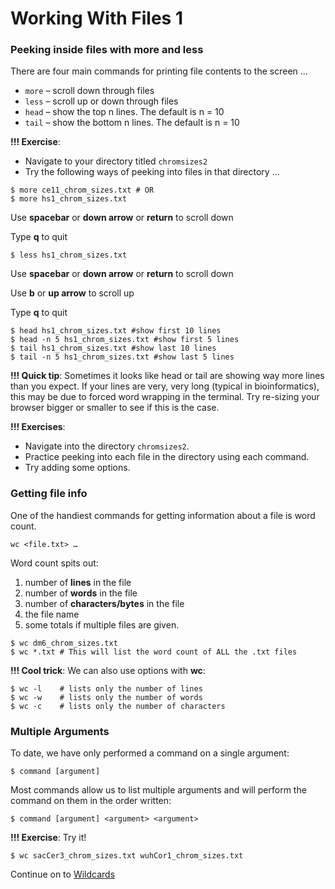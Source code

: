 # Working With Files 1

### Peeking inside files with more and less

There are four main commands for printing file contents to the screen …

- `more` – scroll down through files
- `less` – scroll up or down through files
- `head` – show the top n lines. The default is n = 10
- `tail` – show the bottom n lines. The default is n = 10

**!!! Exercise**: 

- Navigate to your directory titled `chromsizes2`
- Try the following ways of peeking into files in that directory …

```
$ more ce11_chrom_sizes.txt # OR
$ more hs1_chrom_sizes.txt
```

Use **spacebar** or **down arrow** or **return** to scroll down

Type **q** to quit

```
$ less hs1_chrom_sizes.txt
```

Use **spacebar** or **down arrow** or **return** to scroll down

Use **b** or **up arrow** to scroll up

Type **q** to quit

```
$ head hs1_chrom_sizes.txt #show first 10 lines
$ head -n 5 hs1_chrom_sizes.txt #show first 5 lines
$ tail hs1_chrom_sizes.txt #show last 10 lines
$ tail -n 5 hs1_chrom_sizes.txt #show last 5 lines
```

**!!! Quick tip**: Sometimes it looks like head or tail are showing way more lines than you expect. If your lines are very, very long (typical in bioinformatics), this may be due to forced word wrapping in the terminal. Try re-sizing your browser bigger or smaller to see if this is the case.

**!!! Exercises**: 
- Navigate into the directory `chromsizes2`.
- Practice peeking into each file in the directory using each command.
- Try adding some options. 

### Getting file info 

One of the handiest commands for getting information about a file is word count.

`wc <file.txt> …`

Word count spits out:

1. number of **lines** in the file
2. number of **words** in the file
3. number of **characters/bytes** in the file
4. the file name
5. some totals if multiple files are given.

```
$ wc dm6_chrom_sizes.txt
$ wc *.txt # This will list the word count of ALL the .txt files
```

**!!! Cool trick**: We can also use options with **wc**:

```
$ wc -l    # lists only the number of lines
$ wc -w    # lists only the number of words
$ wc -c    # lists only the number of characters
```

### Multiple Arguments

To date, we have only performed a command on a single argument:

`$ command [argument]`

Most commands allow us to list multiple arguments and will perform the command on them in the order written:

`$ command [argument] <argument> <argument>`

**!!! Exercise**: Try it!

```
$ wc sacCer3_chrom_sizes.txt wuhCor1_chrom_sizes.txt
```

Continue on to [Wildcards](1-7_Wildcards.md)
